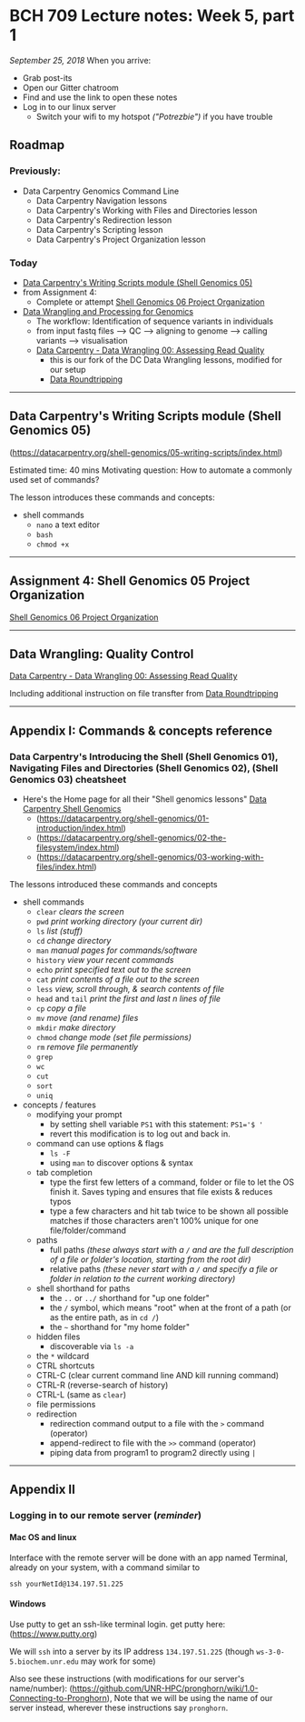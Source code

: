 # BCH 709 Lecture notes: Week 5, part 1

_September 25, 2018_
When you arrive:

- Grab post-its
- Open our Gitter chatroom
- Find and use the link to open these notes
- Log in to our linux server
   - Switch your wifi to my hotspot _("Potrezbie")_ if you have trouble

## Roadmap

### Previously:

- Data Carpentry Genomics Command Line
   - Data Carpentry Navigation lessons
   - Data Carpentry's Working with Files and Directories lesson
   - Data Carpentry's Redirection lesson
   - Data Carpentry's Scripting lesson
   - Data Carpentry's Project Organization lesson


### Today
- [Data Carpentry's Writing Scripts module (Shell Genomics 05)](https://datacarpentry.org/shell-genomics/05-writing-scripts/index.html)
- from Assignment 4:
   - Complete or attempt [Shell Genomics 06 Project Organization](https://datacarpentry.org/shell-genomics/06-organization/index.html)
- [Data Wrangling and Processing for Genomics](https://rltillett.github.io/wrangling-genomics/)
   - The workflow: Identification of sequence variants in individuals
   - from input fastq files --> QC --> aligning to genome --> calling variants --> visualisation
   - [Data Carpentry - Data Wrangling 00: Assessing Read Quality](https://rltillett.github.io/wrangling-genomics/00-quality-control/index.html)
      - this is our fork of the DC Data Wrangling lessons, modified for our setup
      - [Data Roundtripping](https://rltillett.github.io/cloud-genomics/04-data-roundtripping/index.html)

---

## Data Carpentry's Writing Scripts module (Shell Genomics 05)

(https://datacarpentry.org/shell-genomics/05-writing-scripts/index.html)

Estimated time: 40 mins
Motivating question: How to automate a commonly used set of commands?

The lesson introduces these commands and concepts:

- shell commands
   - `nano` a text editor
   - `bash`
   - `chmod +x`

---

## Assignment 4: Shell Genomics 05 Project Organization

[Shell Genomics 06 Project Organization](https://datacarpentry.org/shell-genomics/06-organization/index.html)

---

## Data Wrangling: Quality Control

[Data Carpentry - Data Wrangling 00: Assessing Read Quality](https://rltillett.github.io/wrangling-genomics/00-quality-control/index.html)

Including additional instruction on file transfter from [Data Roundtripping](https://rltillett.github.io/cloud-genomics/04-data-roundtripping/index.html)

---

## Appendix I: Commands & concepts reference

### Data Carpentry's Introducing the Shell (Shell Genomics 01), Navigating Files and Directories (Shell Genomics 02), (Shell Genomics 03) cheatsheet

- Here's the Home page for all their "Shell genomics lessons" [Data Carpentry Shell Genomics](https://datacarpentry.org/shell-genomics/)
   - (https://datacarpentry.org/shell-genomics/01-introduction/index.html)
   - (https://datacarpentry.org/shell-genomics/02-the-filesystem/index.html)
   - (https://datacarpentry.org/shell-genomics/03-working-with-files/index.html)

The lessons introduced these commands and concepts

- shell commands
   - `clear` _clears the screen_
   - `pwd` _print working directory (your current dir)_
   - `ls` _list (stuff)_
   - `cd` _change directory_
   - `man` _manual pages for commands/software_
   - `history` _view your recent commands_
   - `echo` _print specified text out to the screen_
   - `cat` _print contents of a file out to the screen_
   - `less` _view, scroll through, & search contents of file_
   - `head` and `tail` _print the first and last n lines of file_
   - `cp` _copy a file_
   - `mv` _move (and rename) files_
   - `mkdir` _make directory_
   - `chmod` _change mode (set file permissions)_
   - `rm` _remove file permanently_
   - `grep`
   - `wc`
   - `cut`
   - `sort`
   - `uniq`
- concepts / features
   - modifying your prompt
      - by setting shell variable `PS1` with this statement: `PS1='$ '`
      - revert this modification is to log out and back in.
   - command can use options & flags
      - `ls -F`
      - using `man` to discover options & syntax
   - tab completion
      - type the first few letters of a command, folder or file to let the OS finish it. Saves typing and ensures that file exists & reduces typos
      - type a few characters and hit tab twice to be shown all possible matches if those characters aren't 100% unique for one file/folder/command
   - paths
      - full paths _(these always start with a `/` and are the full description of a file or folder's location, starting from the root dir)_
      - relative paths _(these never start with a `/` and specify a file or folder in relation to the current working directory)_
   - shell shorthand for paths
      - the `..` or `../` shorthand for "up one folder"
      - the `/` symbol, which means "root" when at the front of a path (or as the entire path, as in `cd /`)
      - the `~` shorthand for "my home folder"
   - hidden files
      - discoverable via `ls -a`
   - the `*` wildcard
   - CTRL shortcuts
   - CTRL-C (clear current command line AND kill running command)
   - CTRL-R (reverse-search of history)
   - CTRL-L (same as `clear`)
   - file permissions
   - redirection
      - redirection command output to a file with the `>` command (operator)
      - append-redirect to file with the `>>` command (operator)
      - piping data from program1 to program2 directly using `|`

---

## Appendix II

### Logging in to our remote server (*reminder*)

#### Mac OS and linux

Interface with the remote server will be done with an app named Terminal, already on your system, with a command similar to

`ssh yourNetId@134.197.51.225`

#### Windows

Use putty to get an ssh-like terminal login.
get putty here: (https://www.putty.org)

We will `ssh` into a server by its IP address `134.197.51.225` (though `ws-3-0-5.biochem.unr.edu` may work for some)

Also see these instructions (with modifications for our server's name/number):
 (https://github.com/UNR-HPC/pronghorn/wiki/1.0-Connecting-to-Pronghorn), Note that we will be using the name of our server instead, wherever these  instructions say `pronghorn`.
